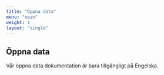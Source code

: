```yaml
---
title: "Öppna data"
menu: "main"
weight: 1
layout: "single"
---
```


## Öppna data

Vår öppna data dokumentation är bara tillgängligt på Engelska.

